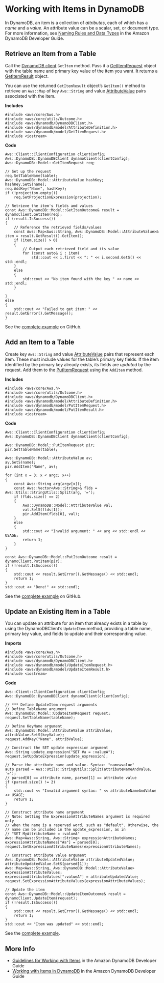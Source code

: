 # Working with Items in DynamoDB<a name="examples-dynamodb-items"></a>

In DynamoDB, an item is a collection of *attributes*, each of which has a *name* and a *value*\. An attribute value can be a scalar, set, or document type\. For more information, see [Naming Rules and Data Types](https://docs.aws.amazon.com/amazondynamodb/latest/developerguide/HowItWorks.NamingRulesDataTypes.html) in the Amazon DynamoDB Developer Guide\.

## Retrieve an Item from a Table<a name="dynamodb-get-item"></a>

Call the [DynamoDB client](https://sdk.amazonaws.com/cpp/api/LATEST/class_aws_1_1_dynamo_d_b_1_1_dynamo_d_b_client.html) `GetItem` method\. Pass it a [GetItemRequest](https://sdk.amazonaws.com/cpp/api/LATEST/class_aws_1_1_dynamo_d_b_1_1_model_1_1_get_item_request.html) object with the table name and primary key value of the item you want\. It returns a [GetItemResult](https://sdk.amazonaws.com/cpp/api/LATEST/class_aws_1_1_dynamo_d_b_1_1_model_1_1_get_item_result.html) object\.

You can use the returned `GetItemResult` object’s `GetItem()` method to retrieve an `Aws::Map` of key `Aws::String` and value [AttributeValue](https://sdk.amazonaws.com/cpp/api/LATEST/class_aws_1_1_dynamo_d_b_1_1_model_1_1_attribute_value.html) pairs associated with the item\.

 **Includes** 

```
#include <aws/core/Aws.h>
#include <aws/core/utils/Outcome.h> 
#include <aws/dynamodb/DynamoDBClient.h>
#include <aws/dynamodb/model/AttributeDefinition.h>
#include <aws/dynamodb/model/GetItemRequest.h>
#include <iostream>
```

 **Code** 

```
Aws::Client::ClientConfiguration clientConfig;
Aws::DynamoDB::DynamoDBClient dynamoClient(clientConfig);
Aws::DynamoDB::Model::GetItemRequest req;

// Set up the request
req.SetTableName(table);
Aws::DynamoDB::Model::AttributeValue hashKey;
hashKey.SetS(name);
req.AddKey("Name", hashKey);
if (!projection.empty())
    req.SetProjectionExpression(projection);

// Retrieve the item's fields and values
const Aws::DynamoDB::Model::GetItemOutcome& result = dynamoClient.GetItem(req);
if (result.IsSuccess())
{
    // Reference the retrieved fields/values
    const Aws::Map<Aws::String, Aws::DynamoDB::Model::AttributeValue>& item = result.GetResult().GetItem();
    if (item.size() > 0)
    {
        // Output each retrieved field and its value
        for (const auto& i : item)
            std::cout << i.first << ": " << i.second.GetS() << std::endl;
    }
    else
    {
        std::cout << "No item found with the key " << name << std::endl;
    }

}
else
{
    std::cout << "Failed to get item: " << result.GetError().GetMessage();
}
```

See the [complete example](https://github.com/awsdocs/aws-doc-sdk-examples/tree/master/cpp/example_code/dynamodb/get_item.cpp) on GitHub\.

## Add an Item to a Table<a name="dynamodb-add-item"></a>

Create key `Aws::String` and value [AttributeValue](https://sdk.amazonaws.com/cpp/api/LATEST/class_aws_1_1_dynamo_d_b_1_1_model_1_1_attribute_value.html) pairs that represent each item\. These must include values for the table’s primary key fields\. If the item identified by the primary key already exists, its fields are *updated* by the request\. Add them to the [PutItemRequest](https://sdk.amazonaws.com/cpp/api/LATEST/class_aws_1_1_dynamo_d_b_1_1_model_1_1_put_item_request.html) using the `AddItem` method\.

 **Includes** 

```
#include <aws/core/Aws.h>
#include <aws/core/utils/Outcome.h> 
#include <aws/dynamodb/DynamoDBClient.h>
#include <aws/dynamodb/model/AttributeDefinition.h>
#include <aws/dynamodb/model/PutItemRequest.h>
#include <aws/dynamodb/model/PutItemResult.h>
#include <iostream>
```

 **Code** 

```
Aws::Client::ClientConfiguration clientConfig;
Aws::DynamoDB::DynamoDBClient dynamoClient(clientConfig);

Aws::DynamoDB::Model::PutItemRequest pir;
pir.SetTableName(table);

Aws::DynamoDB::Model::AttributeValue av;
av.SetS(name);
pir.AddItem("Name", av);

for (int x = 3; x < argc; x++)
{
    const Aws::String arg(argv[x]);
    const Aws::Vector<Aws::String>& flds = Aws::Utils::StringUtils::Split(arg, '=');
    if (flds.size() == 2)
    {
        Aws::DynamoDB::Model::AttributeValue val;
        val.SetS(flds[1]);
        pir.AddItem(flds[0], val);
    }
    else
    {
        std::cout << "Invalid argument: " << arg << std::endl << USAGE;
        return 1;
    }
}

const Aws::DynamoDB::Model::PutItemOutcome result = dynamoClient.PutItem(pir);
if (!result.IsSuccess())
{
    std::cout << result.GetError().GetMessage() << std::endl;
    return 1;
}
std::cout << "Done!" << std::endl;
```

See the [complete example](https://github.com/awsdocs/aws-doc-sdk-examples/tree/master/cpp/example_code/dynamodb/put_item.cpp) on GitHub\.

## Update an Existing Item in a Table<a name="dynamodb-update-item"></a>

You can update an attribute for an item that already exists in a table by using the DynamoDBClient’s `UpdateItem` method, providing a table name, primary key value, and fields to update and their corresponding value\.

 **Imports** 

```
#include <aws/core/Aws.h>
#include <aws/core/utils/Outcome.h> 
#include <aws/dynamodb/DynamoDBClient.h>
#include <aws/dynamodb/model/UpdateItemRequest.h>
#include <aws/dynamodb/model/UpdateItemResult.h>
#include <iostream>
```

 **Code** 

```
Aws::Client::ClientConfiguration clientConfig;
Aws::DynamoDB::DynamoDBClient dynamoClient(clientConfig);

// *** Define UpdateItem request arguments
// Define TableName argument
Aws::DynamoDB::Model::UpdateItemRequest request;
request.SetTableName(tableName);

// Define KeyName argument
Aws::DynamoDB::Model::AttributeValue attribValue;
attribValue.SetS(keyValue);
request.AddKey("Name", attribValue);

// Construct the SET update expression argument
Aws::String update_expression("SET #a = :valueA");
request.SetUpdateExpression(update_expression);

// Parse the attribute name and value. Syntax: "name=value"
auto parsed = Aws::Utils::StringUtils::Split(attributeNameAndValue, '=');
// parsed[0] == attribute name, parsed[1] == attribute value
if (parsed.size() != 2)
{
    std::cout << "Invalid argument syntax: " << attributeNameAndValue << USAGE;
    return 1;
}

// Construct attribute name argument
// Note: Setting the ExpressionAttributeNames argument is required only
// when the name is a reserved word, such as "default". Otherwise, the 
// name can be included in the update_expression, as in 
// "SET MyAttributeName = :valueA"
Aws::Map<Aws::String, Aws::String> expressionAttributeNames;
expressionAttributeNames["#a"] = parsed[0];
request.SetExpressionAttributeNames(expressionAttributeNames);

// Construct attribute value argument
Aws::DynamoDB::Model::AttributeValue attributeUpdatedValue;
attributeUpdatedValue.SetS(parsed[1]);
Aws::Map<Aws::String, Aws::DynamoDB::Model::AttributeValue> expressionAttributeValues;
expressionAttributeValues[":valueA"] = attributeUpdatedValue;
request.SetExpressionAttributeValues(expressionAttributeValues);

// Update the item
const Aws::DynamoDB::Model::UpdateItemOutcome& result = dynamoClient.UpdateItem(request);
if (!result.IsSuccess())
{
    std::cout << result.GetError().GetMessage() << std::endl;
    return 1;
}
std::cout << "Item was updated" << std::endl;
```

See the [complete example](https://github.com/awsdocs/aws-doc-sdk-examples/tree/master/cpp/example_code/dynamodb/update_item.cpp)\.

## More Info<a name="more-info"></a>
+  [Guidelines for Working with Items](https://docs.aws.amazon.com/amazondynamodb/latest/developerguide/GuidelinesForItems.html) in the Amazon DynamoDB Developer Guide
+  [Working with Items in DynamoDB](https://docs.aws.amazon.com/amazondynamodb/latest/developerguide/WorkingWithItems.html) in the Amazon DynamoDB Developer Guide